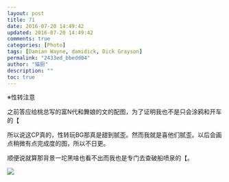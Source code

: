 ```yaml
---
layout: post
title: 71
date: 2016-07-20 14:49:42
updated: 2016-07-20 14:49:42
comments: true
categories: [Photo]
tags: [Damian Wayne, damidick, Dick Grayson]
permalink: "2433ed_bbedd04"
author: "猫厨"
description: ""
toc: true
---
```


<p>※性转注意&nbsp;</p> 
<p>之前答应给桃总写的富N代和舞娘的文的配图，为了证明我也不是只会涂鸦和开车的【</p> 
<p>所以说这CP真的，性转玩BG那真是甜到腻歪。然而我就是喜他们腻歪。以后会画点稍微有点完成度的图，所以不日更。</p> 
<p>顺便说就算那背景一坨黑啥也看不出而我也是专门去查破船喷泉的【。<br /></p>

![](https://nos.netease.com/imglf1/img/cVZNdzJtQk9JV2VES29wdFRLSnAvS2JJUDJ3YWNhTVJkS2M3QVUybTN3RXM3TjlYUURzM3hnPT0.jpg)